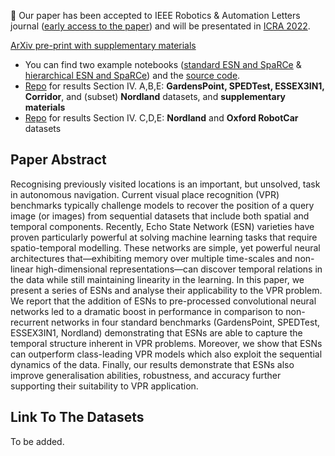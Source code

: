 🎉 Our paper has been accepted to IEEE Robotics & Automation Letters journal ([early access to the paper](https://doi.org/10.1109/LRA.2022.3150505)) and will be presentated in [ICRA 2022](https://www.icra2022.org).


[ArXiv pre-print with supplementary materials](https://arxiv.org/abs/2110.05572)


- You can find two example notebooks ([standard ESN and SpaRCe](https://colab.research.google.com/github/anilozdemir/EchoVPR/blob/main/notebooks/example_train_single_ESN.ipynb) & [hierarchical ESN and SpaRCe](https://colab.research.google.com/github/anilozdemir/EchoVPR/blob/main/notebooks/example_train_hier_ESN.ipynb)) and the [source code](https://github.com/anilozdemir/EchoVPR/tree/main/src).
- [Repo](https://github.com/anilozdemir/EchoVPR) for results Section IV. A,B,E: **GardensPoint, SPEDTest, ESSEX3IN1, Corridor**, and (subset) **Nordland** datasets, and **supplementary materials**
- [Repo](https://github.com/mscerri/EchoVPR) for results Section IV. C,D,E: **Nordland** and **Oxford RobotCar** datasets


## Paper Abstract

Recognising previously visited locations is an important, but unsolved, task in autonomous navigation. Current visual place recognition (VPR) benchmarks typically challenge models to recover the position of a query image (or images) from sequential datasets that include both spatial and temporal components. Recently, Echo State Network (ESN) varieties have proven particularly powerful at solving machine learning tasks that require spatio-temporal modelling. These networks are simple, yet powerful neural architectures that—exhibiting memory over multiple time-scales and non-linear high-dimensional representations—can discover temporal relations in the data while still maintaining linearity in the learning. In this paper, we present a series of ESNs and analyse their applicability to the VPR problem. We report that the addition of ESNs to pre-processed convolutional neural networks led to a dramatic boost in performance in comparison to non-recurrent networks in four standard benchmarks (GardensPoint, SPEDTest, ESSEX3IN1, Nordland) demonstrating that ESNs are able to capture the temporal structure inherent in VPR problems. Moreover, we show that ESNs can outperform class-leading VPR models which also exploit the sequential dynamics of the data. Finally, our results demonstrate that ESNs also improve generalisation abilities, robustness, and accuracy further supporting their suitability to VPR application.

## Link To The Datasets

To be added.
